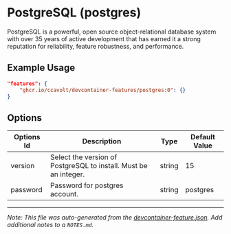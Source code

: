 
# PostgreSQL (postgres)

PostgreSQL is a powerful, open source object-relational database system with over 35 years of active development that has earned it a strong reputation for reliability, feature robustness, and performance.

## Example Usage

```json
"features": {
    "ghcr.io/ccavolt/devcontainer-features/postgres:0": {}
}
```

## Options

| Options Id | Description | Type | Default Value |
|-----|-----|-----|-----|
| version | Select the version of PostgreSQL to install. Must be an integer. | string | 15 |
| password | Password for postgres account. | string | postgres |



---

_Note: This file was auto-generated from the [devcontainer-feature.json](https://github.com/ccavolt/devcontainer-features/blob/main/src/postgres/devcontainer-feature.json).  Add additional notes to a `NOTES.md`._
